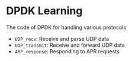 # DPDK Learning

The code of DPDK for handling various protocols

- `UDP_recv`: Receive and parse UDP data
- `UDP_transmit`: Receive and forward UDP data
- `ARP_response`: Responding to APR requests